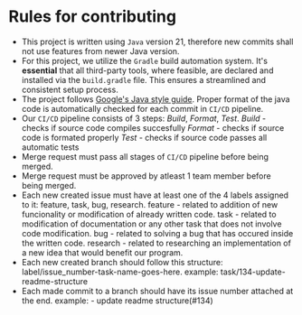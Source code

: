 # Rules for contributing

- This project is written using `Java` version 21, therefore new commits shall not use features from newer Java version.
- For this project, we utilize the `Gradle` build automation system. It's **essential** that all third-party tools, where feasible, are declared and installed via the `build.gradle` file. This ensures a streamlined and consistent setup process.
- The project follows [Google's Java style guide](https://google.github.io/styleguide/javaguide.html). Proper format of the java code is automatically checked for each commit in `CI/CD` pipeline.
- Our `CI/CD` pipeline consists of 3 steps: _Build_, _Format_, _Test_.
  _Build_ - checks if source code compiles succesfully
  _Format_ - checks if source code is formated properly
  _Test_ - checks if source code passes all automatic tests
- Merge request must pass all stages of `CI/CD` pipeline before being merged.
- Merge request must be approved by atleast 1 team member before being merged.
- Each new created issue must have at least one of the 4 labels assigned to it: feature, task, bug, research.
  feature - related to addition of new funcionality or modification of already written code.
  task - related to modification of documentation or any other task that does not involve code modification.
  bug - related to solving a bug that has occured inside the written code.
  research - related to researching an implementation of a new idea that would benefit our program.
- Each new created branch should follow this structure: label/issue_number-task-name-goes-here.
  example: task/134-update-readme-structure
- Each made commit to a branch should have its issue number attached at the end.
  example: - update readme structure(#134)